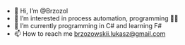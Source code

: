 - 👋 Hi, I’m @Brzozol
- 👀 I’m interested in process automation, programming 👨‍💻
- 🌱 I’m currently programming in C# and learning F#
- 📫 How to reach me brzozowskii.lukasz@gmail.com

<!---
Brzozol/Brzozol is a ✨ special ✨ repository because its `README.md` (this file) appears on your GitHub profile.
You can click the Preview link to take a look at your changes.
--->
